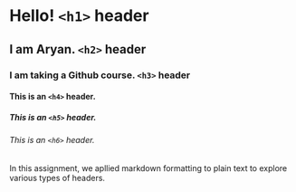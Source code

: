 # Hello! `<h1>` header

## I am Aryan. `<h2>` header

### I am taking a Github course. `<h3>` header

#### This is an `<h4>` header.

##### This is an `<h5>` header.

###### This is an `<h6>` header.


In this assignment, we apllied markdown formatting to plain text to explore various types of headers.
